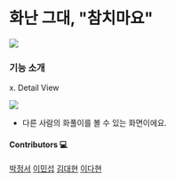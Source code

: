 # 화난 그대, "참치마요"

![](https://www.notion.so/image/https%3A%2F%2Fs3-us-west-2.amazonaws.com%2Fsecure.notion-static.com%2Fa2d55706-e0c7-48ea-8cbe-481de87d7ee2%2FUntitled.png?table=block&id=455a0d63-fe96-4aaf-a7e1-69fc764006c6&spaceId=83c75a39-3aba-4ba4-a792-7aefe4b07895&width=990&userId=8b4e329c-ba19-4299-923c-3ca881467ba2&cache=v2)

### 기능 소개
x. Detail View


![](https://velog.velcdn.com/images/m1nsuppp/post/51b0cbeb-b5f9-4d81-8403-bb4f3c443fca/image.png)
- 다른 사람의 화풀이를 볼 수 있는 화면이에요.


#### Contributors 💻

[박정서](https://github.com/jeongseoe)
[이민섭](https://github.com/m1nsuppp)
[김대현](https://github.com/daehyunk1m)
[이다현](https://github.com/dahyun612)